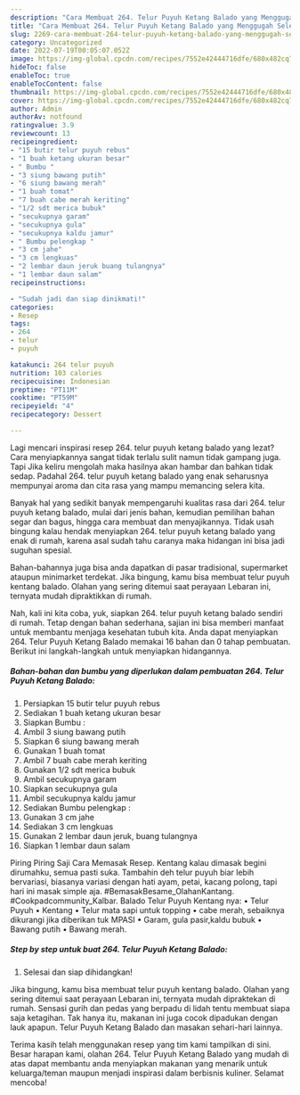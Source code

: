 ```yaml
---
description: "Cara Membuat 264. Telur Puyuh Ketang Balado yang Menggugah Selera, Buat Buka Puasa Sempurna"
title: "Cara Membuat 264. Telur Puyuh Ketang Balado yang Menggugah Selera, Buat Buka Puasa Sempurna"
slug: 2269-cara-membuat-264-telur-puyuh-ketang-balado-yang-menggugah-selera-buat-buka-puasa-sempurna
category: Uncategorized
date: 2022-07-19T00:05:07.052Z
image: https://img-global.cpcdn.com/recipes/7552e42444716dfe/680x482cq70/264-telur-puyuh-ketang-balado-foto-resep-utama.jpg
hideToc: false
enableToc: true
enableTocContent: false
thumbnail: https://img-global.cpcdn.com/recipes/7552e42444716dfe/680x482cq70/264-telur-puyuh-ketang-balado-foto-resep-utama.jpg
cover: https://img-global.cpcdn.com/recipes/7552e42444716dfe/680x482cq70/264-telur-puyuh-ketang-balado-foto-resep-utama.jpg
author: Admin
authorAv: notfound
ratingvalue: 3.9
reviewcount: 13
recipeingredient:
- "15 butir telur puyuh rebus"
- "1 buah ketang ukuran besar"
- " Bumbu "
- "3 siung bawang putih"
- "6 siung bawang merah"
- "1 buah tomat"
- "7 buah cabe merah keriting"
- "1/2 sdt merica bubuk"
- "secukupnya garam"
- "secukupnya gula"
- "secukupnya kaldu jamur"
- " Bumbu pelengkap "
- "3 cm jahe"
- "3 cm lengkuas"
- "2 lembar daun jeruk buang tulangnya"
- "1 lembar daun salam"
recipeinstructions:

- "Sudah jadi dan siap dinikmati!"
categories:
- Resep
tags:
- 264
- telur
- puyuh

katakunci: 264 telur puyuh 
nutrition: 103 calories
recipecuisine: Indonesian
preptime: "PT11M"
cooktime: "PT59M"
recipeyield: "4"
recipecategory: Dessert

---
```



Lagi mencari inspirasi resep 264. telur puyuh ketang balado yang lezat? Cara menyiapkannya sangat tidak terlalu sulit namun tidak gampang juga. Tapi Jika keliru mengolah maka hasilnya akan hambar dan bahkan tidak sedap. Padahal 264. telur puyuh ketang balado yang enak seharusnya mempunyai aroma dan cita rasa yang mampu memancing selera kita.


Banyak hal yang sedikit banyak mempengaruhi kualitas rasa dari 264. telur puyuh ketang balado, mulai dari jenis bahan, kemudian pemilihan bahan segar dan bagus, hingga cara membuat dan menyajikannya. Tidak usah bingung kalau hendak menyiapkan 264. telur puyuh ketang balado yang enak di rumah, karena asal sudah tahu caranya maka hidangan ini bisa jadi suguhan spesial.

Bahan-bahannya juga bisa anda dapatkan di pasar tradisional, supermarket ataupun minimarket terdekat. Jika bingung, kamu bisa membuat telur puyuh kentang balado. Olahan yang sering ditemui saat perayaan Lebaran ini, ternyata mudah dipraktikkan di rumah.


Nah, kali ini kita coba, yuk, siapkan 264. telur puyuh ketang balado sendiri di rumah. Tetap dengan bahan sederhana, sajian ini bisa memberi manfaat untuk membantu menjaga kesehatan tubuh kita. Anda dapat menyiapkan 264. Telur Puyuh Ketang Balado memakai 16 bahan dan 0 tahap pembuatan. Berikut ini langkah-langkah untuk menyiapkan hidangannya.

<!--inarticleads1-->

##### Bahan-bahan dan bumbu yang diperlukan dalam pembuatan 264. Telur Puyuh Ketang Balado:

1. Persiapkan 15 butir telur puyuh rebus
1. Sediakan 1 buah ketang ukuran besar
1. Siapkan  Bumbu :
1. Ambil 3 siung bawang putih
1. Siapkan 6 siung bawang merah
1. Gunakan 1 buah tomat
1. Ambil 7 buah cabe merah keriting
1. Gunakan 1/2 sdt merica bubuk
1. Ambil secukupnya garam
1. Siapkan secukupnya gula
1. Ambil secukupnya kaldu jamur
1. Sediakan  Bumbu pelengkap :
1. Gunakan 3 cm jahe
1. Sediakan 3 cm lengkuas
1. Gunakan 2 lembar daun jeruk, buang tulangnya
1. Siapkan 1 lembar daun salam


Piring Piring Saji Cara Memasak Resep. Kentang kalau dimasak begini dirumahku, semua pasti suka. Tambahin deh telur puyuh biar lebih bervariasi, biasanya variasi dengan hati ayam, petai, kacang polong, tapi hari ini masak simple aja. #BemasakBesame_OlahanKantang. #Cookpadcommunity_Kalbar. Balado Telur Puyuh Kentang nya: • Telur Puyuh • Kentang • Telur mata sapi untuk topping • cabe merah, sebaiknya dikurangi jika diberikan tuk MPASI • Garam, gula pasir,kaldu bubuk • Bawang putih • Bawang merah. 

<!--inarticleads2-->

##### Step by step untuk buat 264. Telur Puyuh Ketang Balado:


1. Selesai dan siap dihidangkan!

Jika bingung, kamu bisa membuat telur puyuh kentang balado. Olahan yang sering ditemui saat perayaan Lebaran ini, ternyata mudah dipraktekan di rumah. Sensasi gurih dan pedas yang berpadu di lidah tentu membuat siapa saja ketagihan. Tak hanya itu, makanan ini juga cocok dipadukan dengan lauk apapun. Telur Puyuh Ketang Balado dan masakan sehari-hari lainnya. 

Terima kasih telah menggunakan resep yang tim kami tampilkan di sini. Besar harapan kami, olahan 264. Telur Puyuh Ketang Balado yang mudah di atas dapat membantu anda menyiapkan makanan yang menarik untuk keluarga/teman maupun menjadi inspirasi dalam berbisnis kuliner. Selamat mencoba!
